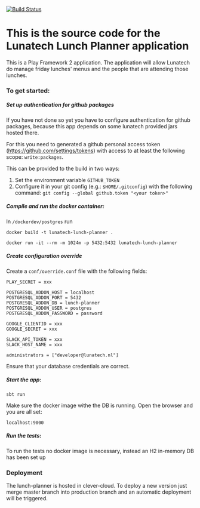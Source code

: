 [![Build Status](https://travis-ci.org/lunatech-labs/lunatech-lunch-planner.svg?branch=master)](https://travis-ci.org/lunatech-labs/lunatech-lunch-planner)

This is the source code for the Lunatech Lunch Planner application
=====================================

This is a Play Framework 2 application.
The application will allow Lunatech do manage friday lunches' menus and the people that are attending those lunches.

### To get started:

##### Set up authentication for github packages

If you have not done so yet you have to configure authentication for github packages, because this app depends on some lunatech provided jars hosted there.

For this you need to generated a github personal access token (https://github.com/settings/tokens) with access to at least the following scope: `write:packages`.

This can be provided to the build in two ways:

1. Set the environment variable `GITHUB_TOKEN`
2. Configure it in your git config (e.g.: `$HOME/.gitconfig`) with the following command: `git config --global github.token "<your token>"`

##### Compile and run the docker container:

In `/dockerdev/postgres` run

```
docker build -t lunatech-lunch-planner .
```

```
docker run -it --rm -m 1024m -p 5432:5432 lunatech-lunch-planner
```

##### Create configuration override

Create a `conf/override.conf` file with the following fields:
 
```
PLAY_SECRET = xxx

POSTGRESQL_ADDON_HOST = localhost
POSTGRESQL_ADDON_PORT = 5432
POSTGRESQL_ADDON_DB = lunch-planner
POSTGRESQL_ADDON_USER = postgres
POSTGRESQL_ADDON_PASSWORD = password

GOOGLE_CLIENTID = xxx
GOOGLE_SECRET = xxx

SLACK_API_TOKEN = xxx
SLACK_HOST_NAME = xxx

administrators = ["developer@lunatech.nl"]
``` 

Ensure that your database credentials are correct. 

##### Start the app:

```
sbt run
```

Make sure the docker image withe the DB is running. Open the browser and you are all set:
```
localhost:9000
```

##### Run the tests:

To run the tests no docker image is necessary, instead an H2 in-memory DB has been set up


### Deployment
The lunch-planner is hosted in clever-cloud. To deploy a new version just merge master branch into production branch
and an automatic deployment will be triggered.



